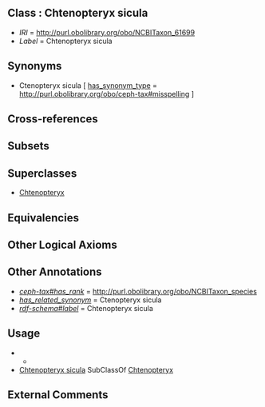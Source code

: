 
## Class : Chtenopteryx sicula

 * *IRI* = http://purl.obolibrary.org/obo/NCBITaxon_61699
 * *Label* = Chtenopteryx sicula

## Synonyms

 * Ctenopteryx sicula [ [has_synonym_type](../../pe/oboInOwl#hasSynonymType.md) = http://purl.obolibrary.org/obo/ceph-tax#misspelling ]

## Cross-references


## Subsets


## Superclasses

 * [Chtenopteryx](../../NCBITaxon/98/NCBITaxon_61698.md)

## Equivalencies


## Other Logical Axioms


## Other Annotations

 * *[ceph-tax#has_rank](../../ceph-tax#has/nk/ceph-tax#has_rank.md)* = http://purl.obolibrary.org/obo/NCBITaxon_species
 * *[has_related_synonym](../../ym/oboInOwl#hasRelatedSynonym.md)* = Ctenopteryx sicula
 * *[rdf-schema#label](../../el/rdf-schema#label.md)* = Chtenopteryx sicula

## Usage

 * -
 * [Chtenopteryx sicula](../../NCBITaxon/99/NCBITaxon_61699.md) SubClassOf [Chtenopteryx](../../NCBITaxon/98/NCBITaxon_61698.md)

## External Comments

